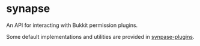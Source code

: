 # synapse

An API for interacting with Bukkit permission plugins.

Some default implementations and utilities are provided in [synpase-plugins](https://github.com/lucko/synapse-plugins).